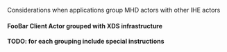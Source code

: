 Considerations when applications group MHD actors with other IHE actors

#### FooBar Client Actor grouped with XDS infrastructure

**TODO: for each grouping include special instructions**


